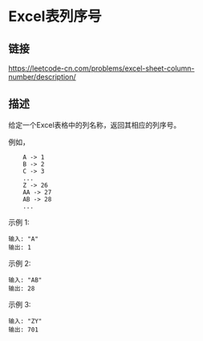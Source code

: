 # Excel表列序号

## 链接
https://leetcode-cn.com/problems/excel-sheet-column-number/description/

## 描述
给定一个Excel表格中的列名称，返回其相应的列序号。

例如，
```text
    A -> 1
    B -> 2
    C -> 3
    ...
    Z -> 26
    AA -> 27
    AB -> 28 
    ...
```
示例 1:
```text
输入: "A"
输出: 1
```
示例 2:
```text
输入: "AB"
输出: 28
```
示例 3:
```text
输入: "ZY"
输出: 701
``` 
